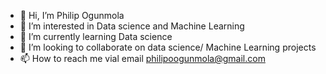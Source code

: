- 👋 Hi, I’m Philip Ogunmola
- 👀 I’m interested in Data science and Machine Learning
- 🌱 I’m currently learning Data science
- 💞️ I’m looking to collaborate on data science/ Machine Learning projects
- 📫 How to reach me vial email philipoogunmola@gmail.com

<!---
Pheelog/Pheelog is a ✨ special ✨ repository because its `README.md` (this file) appears on your GitHub profile.
You can click the Preview link to take a look at your changes.
--->
